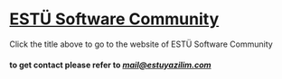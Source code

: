 # [ESTÜ Software Community](https://estuyazilim.com)
Click the title above to go to the website of ESTÜ Software Community
#### to get contact please refer to *mail@estuyazilim.com*
